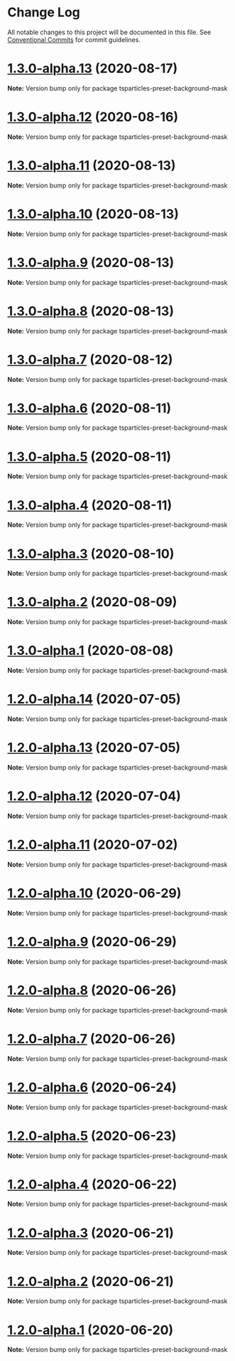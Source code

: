 # Change Log

All notable changes to this project will be documented in this file.
See [Conventional Commits](https://conventionalcommits.org) for commit guidelines.

# [1.3.0-alpha.13](https://github.com/matteobruni/tsparticles/compare/tsparticles-preset-background-mask@1.3.0-alpha.12...tsparticles-preset-background-mask@1.3.0-alpha.13) (2020-08-17)

**Note:** Version bump only for package tsparticles-preset-background-mask





# [1.3.0-alpha.12](https://github.com/matteobruni/tsparticles/compare/tsparticles-preset-background-mask@1.2.8...tsparticles-preset-background-mask@1.3.0-alpha.12) (2020-08-16)

**Note:** Version bump only for package tsparticles-preset-background-mask





# [1.3.0-alpha.11](https://github.com/matteobruni/tsparticles/compare/tsparticles-preset-background-mask@1.3.0-alpha.10...tsparticles-preset-background-mask@1.3.0-alpha.11) (2020-08-13)

**Note:** Version bump only for package tsparticles-preset-background-mask





# [1.3.0-alpha.10](https://github.com/matteobruni/tsparticles/compare/tsparticles-preset-background-mask@1.3.0-alpha.9...tsparticles-preset-background-mask@1.3.0-alpha.10) (2020-08-13)

**Note:** Version bump only for package tsparticles-preset-background-mask





# [1.3.0-alpha.9](https://github.com/matteobruni/tsparticles/compare/tsparticles-preset-background-mask@1.3.0-alpha.8...tsparticles-preset-background-mask@1.3.0-alpha.9) (2020-08-13)

**Note:** Version bump only for package tsparticles-preset-background-mask





# [1.3.0-alpha.8](https://github.com/matteobruni/tsparticles/compare/tsparticles-preset-background-mask@1.3.0-alpha.7...tsparticles-preset-background-mask@1.3.0-alpha.8) (2020-08-13)

**Note:** Version bump only for package tsparticles-preset-background-mask





# [1.3.0-alpha.7](https://github.com/matteobruni/tsparticles/compare/tsparticles-preset-background-mask@1.3.0-alpha.6...tsparticles-preset-background-mask@1.3.0-alpha.7) (2020-08-12)

**Note:** Version bump only for package tsparticles-preset-background-mask





# [1.3.0-alpha.6](https://github.com/matteobruni/tsparticles/compare/tsparticles-preset-background-mask@1.3.0-alpha.5...tsparticles-preset-background-mask@1.3.0-alpha.6) (2020-08-11)

**Note:** Version bump only for package tsparticles-preset-background-mask





# [1.3.0-alpha.5](https://github.com/matteobruni/tsparticles/compare/tsparticles-preset-background-mask@1.3.0-alpha.4...tsparticles-preset-background-mask@1.3.0-alpha.5) (2020-08-11)

**Note:** Version bump only for package tsparticles-preset-background-mask





# [1.3.0-alpha.4](https://github.com/matteobruni/tsparticles/compare/tsparticles-preset-background-mask@1.3.0-alpha.3...tsparticles-preset-background-mask@1.3.0-alpha.4) (2020-08-11)

**Note:** Version bump only for package tsparticles-preset-background-mask





# [1.3.0-alpha.3](https://github.com/matteobruni/tsparticles/compare/tsparticles-preset-background-mask@1.3.0-alpha.2...tsparticles-preset-background-mask@1.3.0-alpha.3) (2020-08-10)

**Note:** Version bump only for package tsparticles-preset-background-mask





# [1.3.0-alpha.2](https://github.com/matteobruni/tsparticles/compare/tsparticles-preset-background-mask@1.3.0-alpha.1...tsparticles-preset-background-mask@1.3.0-alpha.2) (2020-08-09)

**Note:** Version bump only for package tsparticles-preset-background-mask





# [1.3.0-alpha.1](https://github.com/matteobruni/tsparticles/compare/tsparticles-preset-background-mask@1.2.7...tsparticles-preset-background-mask@1.3.0-alpha.1) (2020-08-08)

**Note:** Version bump only for package tsparticles-preset-background-mask





# [1.2.0-alpha.14](https://github.com/matteobruni/tsparticles/compare/tsparticles-preset-background-mask@1.2.0-alpha.13...tsparticles-preset-background-mask@1.2.0-alpha.14) (2020-07-05)

**Note:** Version bump only for package tsparticles-preset-background-mask





# [1.2.0-alpha.13](https://github.com/matteobruni/tsparticles/compare/tsparticles-preset-background-mask@1.2.0-alpha.12...tsparticles-preset-background-mask@1.2.0-alpha.13) (2020-07-05)

**Note:** Version bump only for package tsparticles-preset-background-mask





# [1.2.0-alpha.12](https://github.com/matteobruni/tsparticles/compare/tsparticles-preset-background-mask@1.2.0-alpha.11...tsparticles-preset-background-mask@1.2.0-alpha.12) (2020-07-04)

**Note:** Version bump only for package tsparticles-preset-background-mask





# [1.2.0-alpha.11](https://github.com/matteobruni/tsparticles/compare/tsparticles-preset-background-mask@1.1.2...tsparticles-preset-background-mask@1.2.0-alpha.11) (2020-07-02)

**Note:** Version bump only for package tsparticles-preset-background-mask





# [1.2.0-alpha.10](https://github.com/matteobruni/tsparticles/compare/tsparticles-preset-background-mask@1.2.0-alpha.9...tsparticles-preset-background-mask@1.2.0-alpha.10) (2020-06-29)

**Note:** Version bump only for package tsparticles-preset-background-mask





# [1.2.0-alpha.9](https://github.com/matteobruni/tsparticles/compare/tsparticles-preset-background-mask@1.2.0-alpha.8...tsparticles-preset-background-mask@1.2.0-alpha.9) (2020-06-29)

**Note:** Version bump only for package tsparticles-preset-background-mask





# [1.2.0-alpha.8](https://github.com/matteobruni/tsparticles/compare/tsparticles-preset-background-mask@1.2.0-alpha.7...tsparticles-preset-background-mask@1.2.0-alpha.8) (2020-06-26)

**Note:** Version bump only for package tsparticles-preset-background-mask





# [1.2.0-alpha.7](https://github.com/matteobruni/tsparticles/compare/tsparticles-preset-background-mask@1.2.0-alpha.6...tsparticles-preset-background-mask@1.2.0-alpha.7) (2020-06-26)

**Note:** Version bump only for package tsparticles-preset-background-mask





# [1.2.0-alpha.6](https://github.com/matteobruni/tsparticles/compare/tsparticles-preset-background-mask@1.2.0-alpha.5...tsparticles-preset-background-mask@1.2.0-alpha.6) (2020-06-24)

**Note:** Version bump only for package tsparticles-preset-background-mask





# [1.2.0-alpha.5](https://github.com/matteobruni/tsparticles/compare/tsparticles-preset-background-mask@1.1.1...tsparticles-preset-background-mask@1.2.0-alpha.5) (2020-06-23)

**Note:** Version bump only for package tsparticles-preset-background-mask





# [1.2.0-alpha.4](https://github.com/matteobruni/tsparticles/compare/tsparticles-preset-background-mask@1.1.0...tsparticles-preset-background-mask@1.2.0-alpha.4) (2020-06-22)

**Note:** Version bump only for package tsparticles-preset-background-mask





# [1.2.0-alpha.3](https://github.com/matteobruni/tsparticles/compare/tsparticles-preset-background-mask@1.1.0...tsparticles-preset-background-mask@1.2.0-alpha.3) (2020-06-21)

**Note:** Version bump only for package tsparticles-preset-background-mask





# [1.2.0-alpha.2](https://github.com/matteobruni/tsparticles/compare/tsparticles-preset-background-mask@1.1.0...tsparticles-preset-background-mask@1.2.0-alpha.2) (2020-06-21)

**Note:** Version bump only for package tsparticles-preset-background-mask





# [1.2.0-alpha.1](https://github.com/matteobruni/tsparticles/compare/tsparticles-preset-background-mask@1.1.0...tsparticles-preset-background-mask@1.2.0-alpha.1) (2020-06-20)

**Note:** Version bump only for package tsparticles-preset-background-mask
